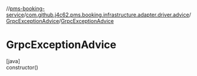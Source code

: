 //[pms-booking-service](../../../index.md)/[com.github.j4c62.pms.booking.infrastructure.adapter.driver.advice](../index.md)/[GrpcExceptionAdvice](index.md)/[GrpcExceptionAdvice](-grpc-exception-advice.md)

# GrpcExceptionAdvice

[java]\
constructor()